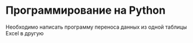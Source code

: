 # Программирование на Python


Необходимо написать программу переноса данных из одной таблицы Excel  в другую



